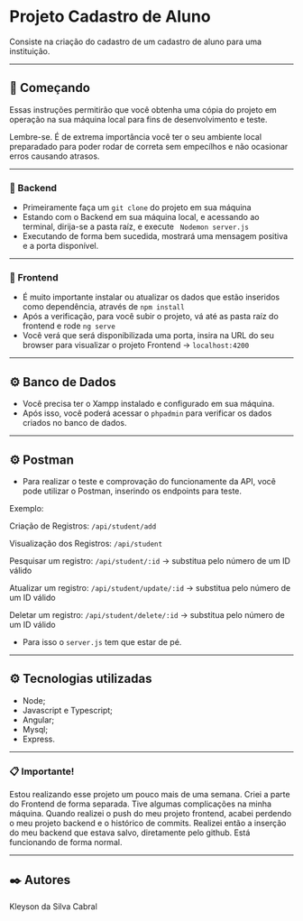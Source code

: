# Projeto Cadastro de Aluno

Consiste na criação do cadastro de um cadastro de aluno para uma instituição.

_______________________________________________________________________________________________________________________________________

## 🚀 Começando

Essas instruções permitirão que você obtenha uma cópia do projeto em operação na sua máquina local para fins de desenvolvimento e teste.

Lembre-se. É de extrema importância você ter o seu ambiente local preparadado para poder rodar de correta sem empecílhos e não ocasionar erros causando atrasos.

_______________________________________________________________________________________________________________________________________

### 🔧 Backend

* Primeiramente faça um ``` git clone ``` do projeto em sua máquina
* Estando com o Backend em sua máquina local, e acessando ao terminal, dirija-se a pasta raíz, e execute ``` Nodemon server.js```
* Executando de forma bem sucedida, mostrará uma mensagem positiva e a porta disponível.

_______________________________________________________________________________________________________________________________________

### 🔧 Frontend

* É muito importante instalar ou atualizar os dados que estão inseridos como dependência, através de ``` npm install ```
* Após a verificação, para você subir o projeto, vá até as pasta raíz do frontend e rode ``` ng serve ```
* Você verá que será disponibilizada uma porta, insira na URL do seu browser para visualizar o projeto Frontend -> ``` localhost:4200 ```

_______________________________________________________________________________________________________________________________________

## ⚙️ Banco de Dados 

* Você precisa ter o Xampp instalado e configurado em sua máquina.
* Após isso, você poderá acessar o ``` phpadmin ``` para verificar os dados criados no banco de dados.

_______________________________________________________________________________________________________________________________________

## ⚙️ Postman

* Para realizar o teste e comprovação do funcionamente da API, você pode utilizar o Postman, inserindo os endpoints para teste.

Exemplo: 

Criação de Registros: ```/api/student/add ```

Visualização dos Registros: ```/api/student```

Pesquisar um registro: ```/api/student/:id``` -> substitua pelo número de um ID válido

Atualizar um registro: ```/api/student/update/:id``` -> substitua pelo número de um ID válido

Deletar um registro: ```/api/student/delete/:id``` -> substitua pelo número de um ID válido

* Para isso o ```server.js``` tem que estar de pé.

_______________________________________________________________________________________________________________________________________

## ⚙️ Tecnologias utilizadas

* Node;
* Javascript e Typescript;
* Angular;
* Mysql;
* Express.

 _______________________________________________________________________________________________________________________________________

### 📋 Importante!

Estou realizando esse projeto um pouco mais de uma semana. Criei a parte do Frontend de forma separada. Tive algumas complicações na minha máquina. Quando realizei o push do meu projeto frontend, acabei perdendo o meu projeto backend e o histórico de commits. Realizei então a inserção do meu backend que estava salvo, diretamente pelo github. Está funcionando de forma normal.

_______________________________________________________________________________________________________________________________________

## ✒️ Autores

Kleyson da Silva Cabral
